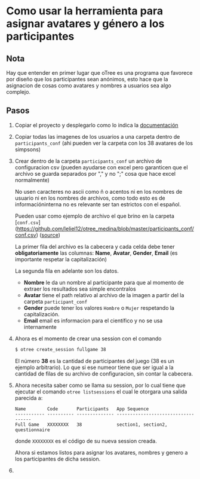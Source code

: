 # Como usar la herramienta para asignar avatares y género a los participantes

## Nota

Hay que entender en primer lugar que oTree es una programa que favorece por diseño
que los participantes sean anónimos, esto hace que la asignacion de cosas como
avatares y nombres a usuarios sea algo complejo.

## Pasos

1. Copiar el proyecto y desplegarlo como lo indica la
   [documentación](http://otree.readthedocs.org/en/latest/server.html)
2. Copiar todas las imagenes de los usuarios a una carpeta dentro de
   `participants_conf`
   (ahi pueden ver la carpeta con los 38 avatares de los simpsons)
3. Crear dentro de la carpeta `participants_conf` un archivo de configuracion
   csv (pueden ayudarse con excel pero garanticen que el archivo se guarda
   separados por "," y no ";" cosa que hace excel normalmente)

   No usen caracteres no ascii como ñ o acentos ni en los nombres de usuario ni
   en los nombres de archivos, como todo esto es de informacióninterna no
   es relevante ser tan estrictos con el español.

   Pueden usar como ejemplo de archivo el que brino en la carpeta [`conf.csv`]
   (https://github.com/leliel12/otree_medina/blob/master/participants_conf/conf.csv)
   ([source](https://raw.githubusercontent.com/leliel12/otree_medina/master/participants_conf/conf.csv))
   
   La primer fila del archivo es la cabecera y cada celda debe tener **obligatoriamente** las columnas:
   **Name**, **Avatar**, **Gender**, **Email** (es importante respetar la capitalización)
   
   La segunda fila en adelante son los datos.
   
   - **Nombre** le da un nombre al participante para que al momento de extraer los resultados sea simple encontralos
   - **Avatar** tiene el path relativo al archivo de la imagen a partir del la carpeta `participant_conf`
   - **Gender** puede tener los valores `Hombre` o `Mujer` respetando la capitalización.
   - **Email** email es informacion para el científico y no se usa internamente
4. Ahora es el momento de crear una session con el comando

   ```bash
   $ otree create_session fullgame 38
   ```
   
   El número **38** es la cantidad de participantes del juego (38 es un ejemplo arbitrario). Lo que si ese numeor tiene que
   ser igual a la cantidad de filas de su archivo de configuracion, sin contar la cabecera.
5. Ahora necesita saber como se llama su session, por lo cual tiene que ejecutar el comando `otree listsessions` el cual le
   otorgara una salida parecida a:

   ```
   Name        Code       Participants   App Sequence                       
   ----------- ---------- -------------- -----------------------------------
   Full Game   XXXXXXXX   38             section1, section2, questionnaire
   ```
   
   donde `XXXXXXXX` es el código de su nueva session creada.
   
   Ahora si estamos listos para asignar los avatares, nombres y genero a los participantes de dicha session.
6.

   
   
   
   
